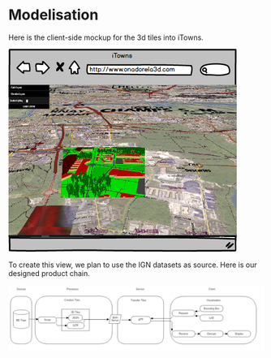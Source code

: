 Modelisation
===

Here is the client-side mockup for the 3d tiles into iTowns.

![Maquette3d](Mockup3dTiles.png)


To create this view, we plan to use the IGN datasets as source. Here is our designed product chain.

![Production_chain](Chaine_production.png)
